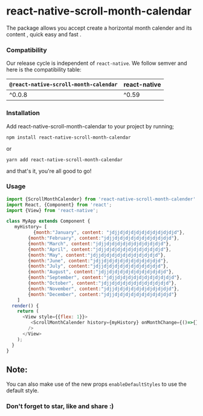# react-native-scroll-month-calendar

The package allows you accept  create a horizontal month calender and its content , quick  easy and fast  .

### Compatibility

Our release cycle is independent of `react-native`. We follow semver and here is the compatibility table:

| `@react-native-scroll-month-calendar` | react-native |
| :------------------------------- | ------------ |
| ^0.0.8                             | ^0.59        |

### [](https://github.com/Ifechukwudaniel/react-native-scroll-month-calendar#installation)Installation

Add react-native-scroll-month-calendar  to your project by running;

`npm install react-native-scroll-month-calendar`

or

`yarn add react-native-scroll-month-calendar`

and that's it, you're all good to go!

### [](https://github.com/Ifechukwudaniel/react-native-scroll-month-calendar#usage)Usage

```javascript
import {ScrollMonthCalender} from 'react-native-scroll-month-calender'
import React, {Component} from 'react';
import {View} from 'react-native';

class MyApp extends Component {
   myHistory= [
          {month:"January", content: "jdjjdjdjdjdjdjdjdjdjdjdjd"},
        {month:"February", content:"jdjjdjdjdjdjdjdjdjdjdjdjd"},
        {month:"March", content:"jdjjdjdjdjdjdjdjdjdjdjdjd"},
        {month:"April", content:"jdjjdjdjdjdjdjdjdjdjdjdjd"},
        {month:"May", content:"jdjjdjdjdjdjdjdjdjdjdjdjd"},
        {month:"June", content:"jdjjdjdjdjdjdjdjdjdjdjdjd"},
        {month:"July", content:"jdjjdjdjdjdjdjdjdjdjdjdjd"},
        {month:"August", content:"jdjjdjdjdjdjdjdjdjdjdjdjd"},
        {month:"September", content:"jdjjdjdjdjdjdjdjdjdjdjdjd"},
        {month:"October", content:"jdjjdjdjdjdjdjdjdjdjdjdjd"},
        {month:"November", content:"jdjjdjdjdjdjdjdjdjdjdjdjd"},
        {month:"December", content:"jdjjdjdjdjdjdjdjdjdjdjdjd"}
    ]
  render() {
    return (
      <View style={{flex: 1}}>
         <ScrollMonthCalender history={myHistory} onMonthChange={()=>{}}/>
        />
      </View>
    );
  }
}

```

## Note:

You can also make use of the new props `enableDefaultStyles` to use the default style.

### Don't forget to star, like and share :)